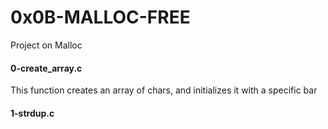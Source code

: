 # 0x0B-MALLOC-FREE
Project on Malloc

#### 0-create_array.c
This function creates an array of chars, and initializes it with a specific bar

#### 1-strdup.c

